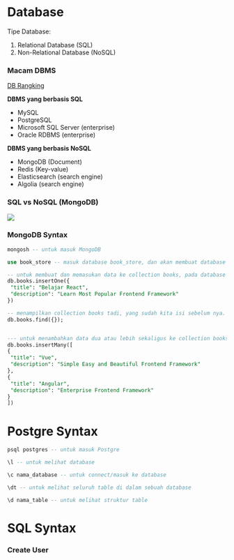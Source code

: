 # Database

Tipe Database:
1. Relational Database (SQL)
2. Non-Relational Database (NoSQL)

### Macam DBMS

[DB Rangking](https://db-engines.com/en/ranking)

**DBMS yang berbasis SQL**

- MySQL
- PostgreSQL
- Microsoft SQL Server (enterprise)
- Oracle RDBMS (enterprise)

**DBMS yang berbasis NoSQL**

- MongoDB (Document)
- Redis (Key-value)
- Elasticsearch (search engine)
- Algolia (search engine)

### SQL vs NoSQL (MongoDB)

![](https://miro.medium.com/max/1214/0*GbAB-bGDGaWtfOxi.jpeg)

### MongoDB Syntax

```sql
mongosh -- untuk masuk MongoDB

use book_store -- masuk database book_store, dan akan membuat database tersebut kalau belum ada

-- untuk membuat dan memasukan data ke collection books, pada database book_store
db.books.insertOne({
 "title": "Belajar React",
 "description": "Learn Most Popular Frontend Framework"
})

-- menampilkan collection books tadi, yang sudah kita isi sebelum nya.
db.books.find({});


--- untuk menambahkan data dua atau lebih sekaligus ke collection books
db.books.insertMany([
{
 "title": "Vue",
 "description": "Simple Easy and Beautiful Frontend Framework"
},
{
 "title": "Angular",
 "description": "Enterprise Frontend Framework"
}
])
```

# Postgre Syntax

```sql
psql postgres -- untuk masuk Postgre

\l -- untuk melihat database

\c nama_database -- untuk connect/masuk ke database

\dt -- untuk melihat seluruh table di dalam sebuah database

\d nama_table -- untuk melihat struktur table
```

# SQL Syntax

### Create User

```sql


```
